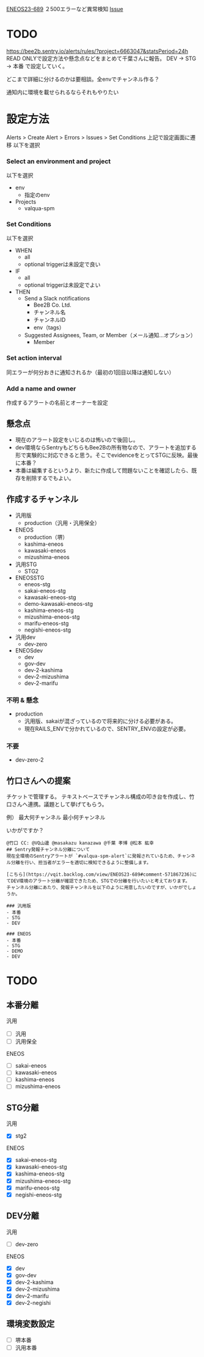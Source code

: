 [ENEOS23-689](https://vqit.backlog.com/view/ENEOS23-689) ２500エラーなど異常検知
[Issue](https://github.com/Bee2B/eneos-spm/issues/6133)

# TODO
https://bee2b.sentry.io/alerts/rules/?project=6663047&statsPeriod=24h
READ ONLYで設定方法や懸念点などをまとめて千葉さんに報告。
DEV → STG → 本番 で設定していく。

どこまで詳細に分けるのかは要相談。全envでチャンネル作る？

通知内に環境を載せられるならそれもやりたい

# 設定方法
Alerts > Create Alert > Errors > Issues > Set Conditions
上記で設定画面に遷移
以下を選択
### Select an environment and project
以下を選択
- env
	- 指定のenv
- Projects
	- valqua-spm

### Set Conditions
以下を選択
- WHEN
	- all
	- optional triggerは未設定で良い
- IF
	- all
	- optional triggerは未設定でよい
- THEN
	- Send a Slack notifications
		- Bee2B Co. Ltd.
		- チャンネル名
		- チャンネルID
		- env（tags）
	- Suggested Assignees, Team, or Member（メール通知...オプション）
		- Member

### Set action interval
同エラーが何分おきに通知されるか（最初の1回目以降は通知しない）

### Add a name and owner
作成するアラートの名前とオーナーを設定


## 懸念点
- 現在のアラート設定をいじるのは怖いので後回し。
- dev環境ならSentryもどちらもBee2Bの所有物なので、アラートを追加する形で実験的に対応できると思う。そこでevidenceをとってSTGに反映。最後に本番？
- 本番は編集するというより、新たに作成して問題ないことを確認したら、既存を削除するでもよい。

## 作成するチャンネル
- 汎用版
	- production（汎用・汎用保全）
- ENEOS
	- production（堺）
	- kashima-eneos
	- kawasaki-eneos
	- mizushima-eneos
- 汎用STG
	- STG2
- ENEOSSTG
	- eneos-stg
	- sakai-eneos-stg
	- kawasaki-eneos-stg
	- demo-kawasaki-eneos-stg
	- kashima-eneos-stg
	- mizushima-eneos-stg
	- marifu-eneos-stg
	- negishi-eneos-stg
- 汎用dev
	- dev-zero
- ENEOSdev
	- dev
	- gov-dev
	- dev-2-kashima
	- dev-2-mizushima
	- dev-2-marifu

### 不明 & 懸念
- production
	- 汎用版、sakaiが混ざっているので将来的に分ける必要がある。
	- 現在RAILS_ENVで分かれているので、SENTRY_ENVの設定が必要。

### 不要
- dev-zero-2

## 竹口さんへの提案
チケットで管理する。
テキストベースでチャンネル構成の叩き台を作成し、竹口さんへ連携。議題として挙げてもらう。

例）
最大何チャンネル
最小何チャンネル

いかがですか？


```
@竹口 CC: @VQ山邊 @masakazu kanazawa @千葉 孝博 @松本 紘幸 
## Sentry発報チャンネル分離について
現在全環境のSentryアラートが `#valqua-spm-alert`に発報されているため、チャンネル分離を行い、担当者がエラーを適切に検知できるように整備します。

[こちら](https://vqit.backlog.com/view/ENEOS23-689#comment-571867236)にてDEV環境のアラート分離が確認できたため、STGでの分離を行いたいと考えております。
チャンネル分離にあたり、発報チャンネルを以下のように用意したいのですが、いかがでしょうか。

### 汎用版
- 本番
- STG
- DEV

### ENEOS
- 本番
- STG
- DEMO
- DEV
```

# TODO
## 本番分離
汎用
- [ ] 汎用
- [ ] 汎用保全

ENEOS
- [ ] sakai-eneos
- [ ] kawasaki-eneos
- [ ] kashima-eneos
- [ ] mizushima-eneos

## STG分離
汎用
- [x] stg2

ENEOS
- [x] sakai-eneos-stg
- [x] kawasaki-eneos-stg
- [x] kashima-eneos-stg
- [x] mizushima-eneos-stg
- [x] marifu-eneos-stg
- [x] negishi-eneos-stg

## DEV分離
汎用
- [ ] dev-zero

ENEOS
- [x] dev
- [x] gov-dev
- [x] dev-2-kashima
- [x] dev-2-mizushima
- [x] dev-2-marifu
- [x] dev-2-negishi

## 環境変数設定
- [ ] 堺本番
- [ ] 汎用本番